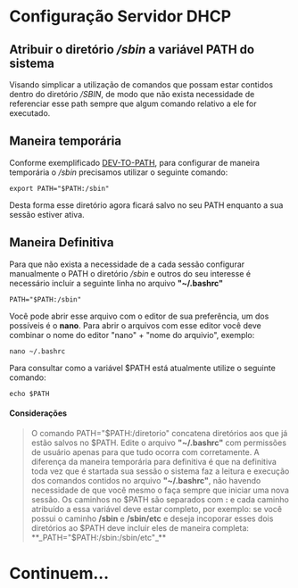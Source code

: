 # Configuração Servidor DHCP

## Atribuir o diretório _/sbin_ a variável PATH do sistema


Visando simplicar a utilização de comandos que possam estar contidos dentro 
do diretório _/SBIN_, de modo que não exista necessidade de referenciar esse path
sempre que algum comando relativo a ele for executado. 
## Maneira temporária
Conforme exemplificado [DEV-TO-PATH], para configurar de maneira temporária o _/sbin_ precisamos 
utilizar o seguinte comando:
```
export PATH="$PATH:/sbin"
```
Desta forma esse diretório agora ficará salvo no seu PATH enquanto a sua sessão estiver ativa.

## Maneira Definitiva
Para que não exista a necessidade de a cada sessão configurar manualmente o PATH o diretório _/sbin_ e outros do seu interesse é necessário incluir a seguinte linha  no arquivo **"~/.bashrc"**

```
PATH="$PATH:/sbin"
```

Você pode abrir esse arquivo com o editor de sua preferência, um dos possíveis é o **nano**. Para abrir o arquivos com esse editor você deve combinar o nome do editor "nano" + "nome do arquivio", exemplo:
```
nano ~/.bashrc
```
Para consultar como a variável $PATH está atualmente utilize o seguinte comando:
```
echo $PATH
```
#### Considerações
> O comando PATH="$PATH:/diretorio" concatena diretórios aos que já estão salvos no $PATH.
> Edite o arquivo **"~/.bashrc"** com permissões de usuário apenas para que tudo ocorra com corretamente.
> A diferença da maneira temporária para definitiva é que na definitiva toda vez que é startada sua sessão o sistema faz a leitura e execução dos comandos contidos no arquivo **"~/.bashrc"**, não havendo necessidade de que você mesmo o faça sempre que iniciar uma nova sessão.
> Os caminhos no $PATH são separados com **:** e cada caminho atribuído a essa variável deve estar completo, por exemplo: se você possui o caminho **/sbin** e **/sbin/etc** e deseja incoporar esses dois diretórios ao $PATH deve incluir eles de maneira completa: **_PATH="$PATH:/sbin:/sbin/etc"_**


# Continuem...


[//]: # (Esses são links de referência usados no corpo desta MD e são removidos quando o processador de remarcação faz seu trabalho. Não há necessidade de aplicar alguma formatação aos [] pois eles não são renderizados. Créditos: http://stackoverflow.com/questions/4823468/store-comments-in-markdown-syntax)

   [DEV-TO-PATH]: <https://dev.to/reginadiana/como-escrever-um-readme-md-sensacional-no-github-4509> 
